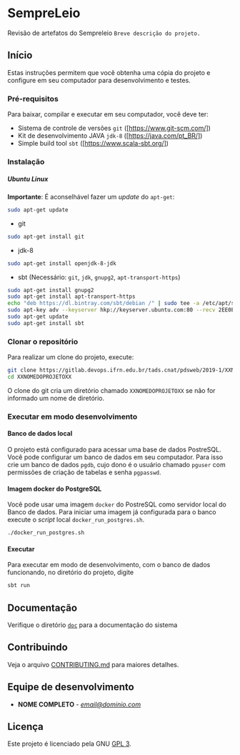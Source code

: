 # SempreLeio
Revisão de artefatos do Sempreleio
`Breve descrição do projeto.`

## Início

Estas instruções permitem que você obtenha uma cópia do projeto e configure
em seu computador para desenvolvimento e testes.


### Pré-requisitos

Para baixar, compilar e executar em seu computador, você deve ter:

- Sistema de controle de versões `git` ([https://www.git-scm.com/])
- Kit de desenvolvimento JAVA `jdk-8` ([https://java.com/pt_BR/])
- Simple build tool `sbt` ([https://www.scala-sbt.org/])

### Instalação

##### Ubuntu Linux

**Importante**: É aconselhável fazer um _update_ do `apt-get`:
```sh
sudo apt-get update
```

- git

```sh
sudo apt-get install git
```

- jdk-8

```sh
sudo apt-get install openjdk-8-jdk
```

- sbt (Necessário: `git`, `jdk`, `gnupg2`, `apt-transport-https`)

```sh
sudo apt-get install gnupg2
sudo apt-get install apt-transport-https
echo "deb https://dl.bintray.com/sbt/debian /" | sudo tee -a /etc/apt/sources.list.d/sbt.list
sudo apt-key adv --keyserver hkp://keyserver.ubuntu.com:80 --recv 2EE0EA64E40A89B84B2DF73499E82A75642AC823
sudo apt-get update
sudo apt-get install sbt
```

### Clonar o repositório

Para realizar um clone do projeto, execute:

```sh
git clone https://gitlab.devops.ifrn.edu.br/tads.cnat/pdsweb/2019-1/XXNOMEDOPROJETOXX.git
cd XXNOMEDOPROJETOXX
```

O clone do git cria um diretório chamado `XXNOMEDOPROJETOXX` se não for informado um
nome de diretório.

### Executar em modo desenvolvimento

#### Banco de dados local

O projeto está configurado para acessar uma base de dados PostreSQL. Você pode
configurar um banco de dados em seu computador. Para isso crie um banco de dados `pgdb`, cujo dono é o usuário chamado
`pguser` com permissões de criação de tabelas e senha `pgpasswd`.

#### Imagem docker do PostgreSQL

Você pode usar uma imagem `docker` do PostreSQL como servidor local do Banco
de dados. Para iniciar uma imagem já configurada para o banco execute o _script_
local `docker_run_postgres.sh`.

```sh
./docker_run_postgres.sh
```

#### Executar

Para executar em modo de desenvolvimento, com o banco de dados funcionando,
no diretório do projeto, digite

```sh
sbt run
```

## Documentação

Verifique o diretório [`doc`](./doc/) para a documentação do sistema

## Contribuindo

Veja o arquivo [CONTRIBUTING.md](CONTRIBUTING.md) para maiores detalhes.

## Equipe de desenvolvimento

* **NOME COMPLETO** - *email@dominio.com*

## Licença

Este projeto é licenciado pela GNU [GPL 3](LICENSE.md).
